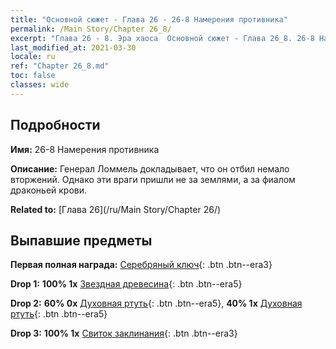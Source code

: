 ```yaml
---
title: "Основной сюжет - Глава 26 - 26-8 Намерения противника"
permalink: /Main Story/Chapter 26_8/
excerpt: "Глава 26 - 8. Эра хаоса  Основной сюжет - Глава 26_8. 26-8 Намерения противника"
last_modified_at: 2021-03-30
locale: ru
ref: "Chapter 26_8.md"
toc: false
classes: wide
---
```


## Подробности

 **Имя:** 26-8 Намерения противника

 **Описание:** Генерал Ломмель докладывает, что он отбил немало вторжений. Однако эти враги пришли не за землями, а за фиалом драконьей крови.

 **Related to:** [Глава 26](/ru/Main Story/Chapter 26/)

## Выпавшие предметы

 **Первая полная награда:** [Серебряный ключ](/ru/Items/con_693/){: .btn .btn--era3}

 **Drop 1:** **100% 1x** [Звездная древесина](/ru/Items/mat_90/){: .btn .btn--era5}

 **Drop 2:** **60% 0x** [Духовная ртуть](/ru/Items/mat_84/){: .btn .btn--era5}, **40% 1x** [Духовная ртуть](/ru/Items/mat_84/){: .btn .btn--era5}

 **Drop 3:** **100% 1x** [Свиток заклинания](/ru/Items/con_694/){: .btn .btn--era3}

